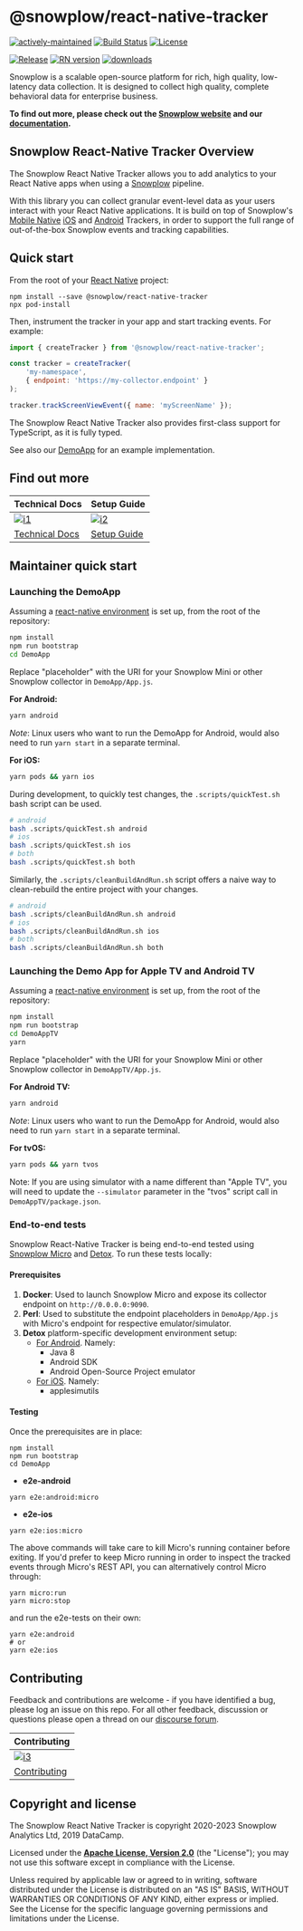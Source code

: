 
# @snowplow/react-native-tracker

[![actively-maintained]][tracker-classification]
[![Build Status][gh-actions-image]][gh-actions]
[![License][license-image]][license]

[![Release][release-image]][releases]
[![RN version][react-native-v-image]][react-native-v]
[![downloads][downloads-dm-image]][downloads-dm]


Snowplow is a scalable open-source platform for rich, high quality, low-latency data collection. It is designed to collect high quality, complete behavioral data for enterprise business.

**To find out more, please check out the [Snowplow website][website] and our [documentation][docs].**


## Snowplow React-Native Tracker Overview

The Snowplow React Native Tracker allows you to add analytics to your React Native apps when using a [Snowplow][snowplow] pipeline.

With this library you can collect granular event-level data as your users interact with your React Native applications. It is build on top of Snowplow's [Mobile Native][native-trackers] [iOS][objc-tracker] and [Android][android-tracker] Trackers, in order to support the full range of out-of-the-box Snowplow events and tracking capabilities.


## Quick start

From the root of your [React Native][react-native] project:

```
npm install --save @snowplow/react-native-tracker
npx pod-install
```

Then, instrument the tracker in your app and start tracking events. For example:

```javascript
import { createTracker } from '@snowplow/react-native-tracker';

const tracker = createTracker(
    'my-namespace',
    { endpoint: 'https://my-collector.endpoint' }
);

tracker.trackScreenViewEvent({ name: 'myScreenName' });
```

The Snowplow React Native Tracker also provides first-class support for TypeScript, as it is fully typed.

See also our [DemoApp][demoapp] for an example implementation.


## Find out more

| Technical Docs                    | Setup Guide                 |
|-----------------------------------|-----------------------------|
| [![i1][techdocs-image]][techdocs] | [![i2][setup-image]][setup] |
| [Technical Docs][techdocs]        | [Setup Guide][setup]        |



## Maintainer quick start

### Launching the DemoApp

Assuming a [react-native environment][react-native-environment] is set up, from the root of the repository:

```bash
npm install
npm run bootstrap
cd DemoApp
```

Replace "placeholder" with the URI for your Snowplow Mini or other Snowplow collector in `DemoApp/App.js`.

**For Android:**

```bash
yarn android
```
_Note_: Linux users who want to run the DemoApp for Android, would also need to run `yarn start` in a separate terminal.

**For iOS:**

```bash
yarn pods && yarn ios
```

During development, to quickly test changes, the `.scripts/quickTest.sh` bash script can be used.

```bash
# android
bash .scripts/quickTest.sh android
# ios
bash .scripts/quickTest.sh ios
# both
bash .scripts/quickTest.sh both
```

Similarly, the `.scripts/cleanBuildAndRun.sh` script offers a naive way to clean-rebuild the entire project with your changes.

```bash
# android
bash .scripts/cleanBuildAndRun.sh android
# ios
bash .scripts/cleanBuildAndRun.sh ios
# both
bash .scripts/cleanBuildAndRun.sh both
```

### Launching the Demo App for Apple TV and Android TV

Assuming a [react-native environment][react-native-environment] is set up, from the root of the repository:

```bash
npm install
npm run bootstrap
cd DemoAppTV
yarn
```

Replace "placeholder" with the URI for your Snowplow Mini or other Snowplow collector in `DemoAppTV/App.js`.

**For Android TV:**

```bash
yarn android
```

_Note_: Linux users who want to run the DemoApp for Android, would also need to run `yarn start` in a separate terminal.

**For tvOS:**

```bash
yarn pods && yarn tvos
```

Note: If you are using simulator with a name different than "Apple TV", you will need to update the `--simulator` parameter in the "tvos" script call in `DemoAppTV/package.json`.

### End-to-end tests

Snowplow React-Native Tracker is being end-to-end tested using [Snowplow Micro][snowplow-micro] and [Detox][detox]. To run these tests locally:

#### Prerequisites

1. **Docker**: Used to launch Snowplow Micro and expose its collector endpoint on `http://0.0.0.0:9090`.
2. **Perl**: Used to substitute the endpoint placeholders in `DemoApp/App.js` with Micro's endpoint for respective emulator/simulator.
3. **Detox** platform-specific development environment setup:
    - [For Android][detox-android-env]. Namely:
      - Java 8
      - Android SDK
      - Android Open-Source Project emulator
    - [For iOS][detox-ios-env]. Namely:
      - applesimutils

#### Testing

Once the prerequisites are in place:

```
npm install
npm run bootstrap
cd DemoApp
```

 - **e2e-android**
```
yarn e2e:android:micro
```

 - **e2e-ios**
```
yarn e2e:ios:micro
```

The above commands will take care to kill Micro's running container before exiting. If you'd prefer to keep Micro running in order to inspect the tracked events through Micro's REST API, you can alternatively control Micro through:

```
yarn micro:run
yarn micro:stop
```
and run the e2e-tests on their own:
```
yarn e2e:android
# or
yarn e2e:ios
```


## Contributing

Feedback and contributions are welcome - if you have identified a bug, please log an issue on this repo. For all other feedback, discussion or questions please open a thread on our [discourse forum][discourse].

| Contributing                              |
|-------------------------------------------|
| [![i3][contributing-image]][contributing] |
| [Contributing][contributing]              |



## Copyright and license

The Snowplow React Native Tracker is copyright 2020-2023 Snowplow Analytics Ltd, 2019 DataCamp.

Licensed under the **[Apache License, Version 2.0][license]** (the "License");
you may not use this software except in compliance with the License.

Unless required by applicable law or agreed to in writing, software
distributed under the License is distributed on an "AS IS" BASIS,
WITHOUT WARRANTIES OR CONDITIONS OF ANY KIND, either express or implied.
See the License for the specific language governing permissions and
limitations under the License.


[tracker-classification]: https://docs.snowplowanalytics.com/docs/collecting-data/collecting-from-own-applications/tracker-maintenance-classification/
[actively-maintained]: https://img.shields.io/static/v1?style=flat&label=Snowplow&message=Actively%20Maintained&color=6638b8&labelColor=9ba0aa&logo=data:image/png;base64,iVBORw0KGgoAAAANSUhEUgAAABAAAAAQCAMAAAAoLQ9TAAAAeFBMVEVMaXGXANeYANeXANZbAJmXANeUANSQAM+XANeMAMpaAJhZAJeZANiXANaXANaOAM2WANVnAKWXANZ9ALtmAKVaAJmXANZaAJlXAJZdAJxaAJlZAJdbAJlbAJmQAM+UANKZANhhAJ+EAL+BAL9oAKZnAKVjAKF1ALNBd8J1AAAAKHRSTlMAa1hWXyteBTQJIEwRgUh2JjJon21wcBgNfmc+JlOBQjwezWF2l5dXzkW3/wAAAHpJREFUeNokhQOCA1EAxTL85hi7dXv/E5YPCYBq5DeN4pcqV1XbtW/xTVMIMAZE0cBHEaZhBmIQwCFofeprPUHqjmD/+7peztd62dWQRkvrQayXkn01f/gWp2CrxfjY7rcZ5V7DEMDQgmEozFpZqLUYDsNwOqbnMLwPAJEwCopZxKttAAAAAElFTkSuQmCC
[gh-actions]: https://github.com/snowplow-incubator/snowplow-react-native-tracker/actions
[gh-actions-image]: https://github.com/snowplow-incubator/snowplow-react-native-tracker/workflows/build/badge.svg?branch=master

[license]: https://www.apache.org/licenses/LICENSE-2.0
[license-image]: https://img.shields.io/badge/license-Apache--2-blue.svg?style=flat

[releases]: https://www.npmjs.com/package/@snowplow/react-native-tracker
[release-image]: https://img.shields.io/npm/v/@snowplow/react-native-tracker

[react-native-v]: https://www.npmjs.com/package/@snowplow/react-native-tracker
[react-native-v-image]: https://img.shields.io/npm/dependency-version/@snowplow/react-native-tracker/peer/react-native

[downloads-dm]: https://www.npmjs.com/package/@snowplow/react-native-tracker
[downloads-dm-image]: https://img.shields.io/npm/dm/@snowplow/react-native-tracker

[website]: https://snowplowanalytics.com
[docs]: https://docs.snowplowanalytics.com
[snowplow]: https://github.com/snowplow/snowplow
[discourse]: https://discourse.snowplowanalytics.com

[techdocs]: https://docs.snowplowanalytics.com/docs/collecting-data/collecting-from-own-applications/react-native-tracker/introduction
[techdocs-image]: https://d3i6fms1cm1j0i.cloudfront.net/github/images/techdocs.png
[setup]: https://docs.snowplowanalytics.com/docs/collecting-data/collecting-from-own-applications/react-native-tracker/quick-start-guide/
[setup-image]: https://d3i6fms1cm1j0i.cloudfront.net/github/images/setup.png

[contributing]: https://github.com/snowplow-incubator/snowplow-react-native-tracker/blob/master/CONTRIBUTING.md
[contributing-image]: https://d3i6fms1cm1j0i.cloudfront.net/github/images/contributing.png

[react-native]: https://reactnative.dev/
[react-native-environment]: https://reactnative.dev/docs/environment-setup
[snowplow-micro]: https://github.com/snowplow-incubator/snowplow-micro
[snowplow-mini]: https://github.com/snowplow/snowplow-mini

[native-trackers]: https://docs.snowplowanalytics.com/docs/collecting-data/collecting-from-own-applications/mobile-trackers/mobile-trackers-v2-0
[objc-tracker]: https://github.com/snowplow/snowplow-objc-tracker
[android-tracker]: https://github.com/snowplow/snowplow-android-tracker

[demoapp]: https://github.com/snowplow-incubator/snowplow-react-native-tracker/tree/master/DemoApp
[gh-actions-workflows]: https://github.com/snowplow-incubator/snowplow-react-native-tracker/tree/master/.github/workflows
[detox]: https://github.com/wix/Detox
[detox-android-env]: https://github.com/wix/Detox/blob/master/docs/Introduction.AndroidDevEnv.md
[detox-ios-env]: https://github.com/wix/Detox/blob/master/docs/Introduction.iOSDevEnv.md
